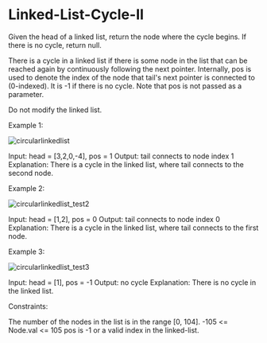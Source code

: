 # Linked-List-Cycle-II

Given the head of a linked list, return the node where the cycle begins. If there is no cycle, return null.

There is a cycle in a linked list if there is some node in the list that can be reached again by continuously following the next pointer. Internally, pos is used to denote the index of the node that tail's next pointer is connected to (0-indexed). It is -1 if there is no cycle. Note that pos is not passed as a parameter.

Do not modify the linked list.

Example 1:

![circularlinkedlist](https://user-images.githubusercontent.com/88260025/223997097-02de67fa-7a90-4820-ab63-2df6b679d2c3.png)

Input: head = [3,2,0,-4], pos = 1
Output: tail connects to node index 1
Explanation: There is a cycle in the linked list, where tail connects to the second node.

Example 2:

![circularlinkedlist_test2](https://user-images.githubusercontent.com/88260025/223997222-2d2688a4-dc2d-4083-8688-791fe300405c.png)

Input: head = [1,2], pos = 0
Output: tail connects to node index 0
Explanation: There is a cycle in the linked list, where tail connects to the first node.

Example 3:

![circularlinkedlist_test3](https://user-images.githubusercontent.com/88260025/223997429-a802498d-d64b-46b4-b9a4-ed3cf839fc7f.png)

Input: head = [1], pos = -1
Output: no cycle
Explanation: There is no cycle in the linked list.
 

Constraints:

The number of the nodes in the list is in the range [0, 104].
-105 <= Node.val <= 105
pos is -1 or a valid index in the linked-list.
